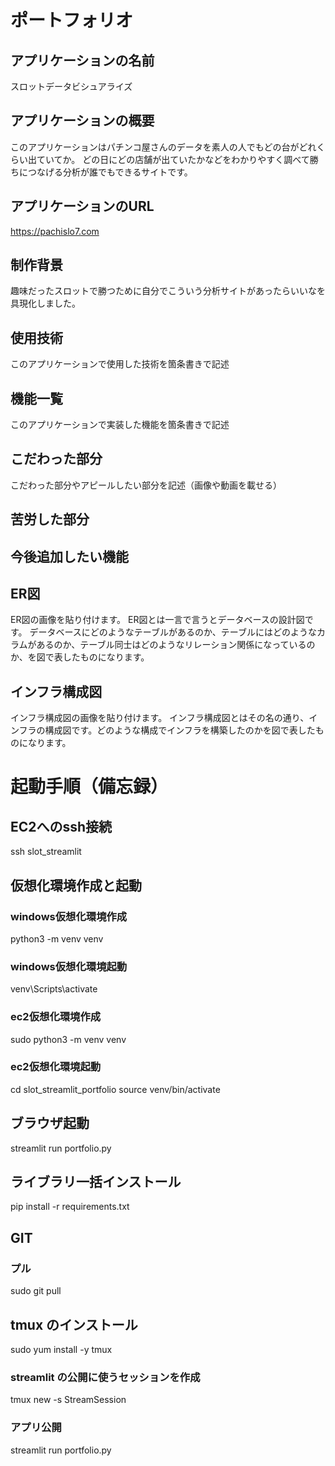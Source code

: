 # ポートフォリオ
## アプリケーションの名前	
スロットデータビシュアライズ

## アプリケーションの概要	
このアプリケーションはパチンコ屋さんのデータを素人の人でもどの台がどれくらい出ていてか。
どの日にどの店舗が出ていたかなどをわかりやすく調べて勝ちにつなげる分析が誰でもできるサイトです。

## アプリケーションのURL	
https://pachislo7.com

## 制作背景	
趣味だったスロットで勝つために自分でこういう分析サイトがあったらいいなを具現化しました。
## 使用技術	

このアプリケーションで使用した技術を箇条書きで記述
## 機能一覧	
このアプリケーションで実装した機能を箇条書きで記述
## こだわった部分
こだわった部分やアピールしたい部分を記述（画像や動画を載せる）
## 苦労した部分	

## 今後追加したい機能	

## ER図	
ER図の画像を貼り付けます。
ER図とは一言で言うとデータベースの設計図です。
データベースにどのようなテーブルがあるのか、テーブルにはどのようなカラムがあるのか、テーブル同士はどのようなリレーション関係になっているのか、を図で表したものになります。

## インフラ構成図	
インフラ構成図の画像を貼り付けます。
インフラ構成図とはその名の通り、インフラの構成図です。どのような構成でインフラを構築したのかを図で表したものになります。


# 起動手順（備忘録）

## EC2へのssh接続
ssh slot_streamlit

## 仮想化環境作成と起動
### windows仮想化環境作成
python3 -m venv venv
### windows仮想化環境起動
venv\Scripts\activate

### ec2仮想化環境作成
sudo python3 -m venv venv
### ec2仮想化環境起動
cd slot_streamlit_portfolio
source venv/bin/activate

## ブラウザ起動
streamlit run portfolio.py

## ライブラリ一括インストール
pip install -r requirements.txt

## GIT
### プル
sudo git pull 


## tmux のインストール
sudo yum install -y tmux

### streamlit の公開に使うセッションを作成
tmux new -s StreamSession

### アプリ公開
streamlit run portfolio.py